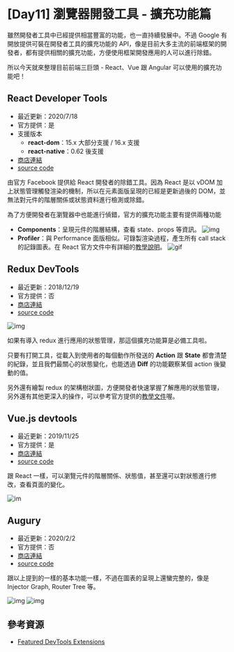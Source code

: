 # [Day11] 瀏覽器開發工具 - 擴充功能篇

雖然開發者工具中已經提供相當豐富的功能，也一直持續發展中。不過 Google 有開放提供可裝在開發者工具的擴充功能的 API，像是目前大多主流的前端框架的開發者，都有提供相關的擴充功能，方便使用框架開發應用的人可以進行除錯。

所以今天就來整理目前前端三巨頭 - React、Vue 跟 Angular 可以使用的擴充功能吧！

## React Developer Tools

- 最近更新：2020/7/18
- 官方提供：是
- 支援版本
  - **react-dom**：15.x 大部分支援 / 16.x 支援
  - **react-native**：0.62 後支援
- [商店連結](https://chrome.google.com/webstore/detail/react-developer-tools/fmkadmapgofadopljbjfkapdkoienihi)
- [source code](https://github.com/facebook/react/tree/master/packages/react-devtools-extensions)

由官方 Facebook 提供給 React 開發者的除錯工具。因為 React 是以 vDOM 加上狀態管理觸發渲染的機制，所以在元素面版呈現的已經是更新過後的 DOM，並無法對元件的階層關係或狀態資料進行檢測或除錯。

為了方便開發者在瀏覽器中也能進行偵錯，官方的擴充功能主要有提供兩種功能

- **Components**：呈現元件的階層結構，查看 state、props 等資訊。
  ![img](https://lh3.googleusercontent.com/W5h-3Esx-a2cOq4TaQ2O5tz-zLMjTupUgJjiFF_wZfszDGHdlGpH0JeZoT29399vLdkRRQqBEeM=w640-h400-e365-rj-sc0x00ffffff)
- **Profiler**：與 Performance 面版相似。可錄製渲染過程，產生所有 call stack 的記錄圖表。在 React 官方文件中有詳細的[教學說明](https://zh-hant.reactjs.org/blog/2018/09/10/introducing-the-react-profiler.html)。
  ![gif](https://zh-hant.reactjs.org/99cb4321ded8eb0c21ae5fc673878563/see-all-commits-for-a-fiber.gif)

## Redux DevTools

- 最近更新：2018/12/19
- 官方提供：否
- [商店連結](https://chrome.google.com/webstore/detail/redux-devtools/lmhkpmbekcpmknklioeibfkpmmfibljd?hl=zh-TW)
- [source code](https://github.com/zalmoxisus/redux-devtools-extension)

![img](https://lh3.googleusercontent.com/wfhSnnYEQc3TCXbRTpTloa-XZesgDt0xAogzGoLF1BUCU04aYhdwAjueJYTtDxfRiqjUfC539g=w640-h400-e365-rj-sc0x00ffffff)

如果有導入 redux 進行應用的狀態管理，那這個擴充功能算是必備工具啦。

只要有打開工具，從載入到使用者的每個動作所發送的 **Action** 跟 **State** 都會清楚的紀錄，並且我們最關心的狀態變化，也能透過 **Diff** 的功能觀察某個 action 後變動的值。

另外還有繪製 redux 的架構樹狀圖，方便開發者快速掌握了解應用的狀態管理，另外還有其他更深入的操作，可以參考官方提供的[教學文件](http://extension.remotedev.io/)喔。

## Vue.js devtools

- 最近更新：2019/11/25
- 官方提供：是
- [商店連結](https://chrome.google.com/webstore/detail/vuejs-devtools/nhdogjmejiglipccpnnnanhbledajbpd)
- [source code](https://github.com/vuejs/vue-devtools)

跟 React 一樣，可以瀏覽元件的階層關係、狀態值，甚至還可以對狀態進行修改，查看頁面的變化。

![im](https://raw.githubusercontent.com/vuejs/vue-devtools/dev/media/screenshot-shadow.png)

## Augury

- 最近更新：2020/2/2
- 官方提供：否
- [商店連結](https://chrome.google.com/webstore/detail/augury/elgalmkoelokbchhkhacckoklkejnhcd)
- [source code](https://github.com/rangle/augury)

跟以上提到的一樣的基本功能一樣，不過在圖表的呈現上還蠻完整的，像是 Injector Graph, Router Tree 等。

![img](https://lh3.googleusercontent.com/9rIh-NYM3_NV9pwXnpxFSE9pKnIeYAuc7zTapRuAha4iwowFNpZs9ozC5KD0C-FXZaXI81sd=w640-h400-e365-rj-sc0x00ffffff)
![img](https://lh3.googleusercontent.com/g61FFjibYFJKh82lCJXGwSjftjiJCWyc7fsALkEnPZRRF5TSf6ba643u_q7QXuMK7FdWxl1b9T8=w640-h400-e365-rj-sc0x00ffffff)

## 參考資源

- [Featured DevTools Extensions](https://developer.chrome.com/devtools/docs/extensions-gallery)
